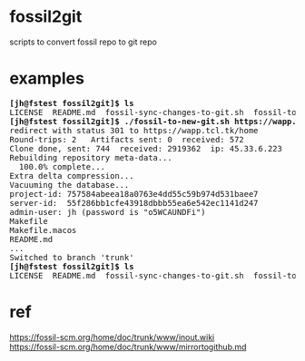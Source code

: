 # fossil2git
scripts to convert fossil repo to git repo

# examples
<pre>
<b>[jh@fstest fossil2git]$ ls</b>
LICENSE  README.md  fossil-sync-changes-to-git.sh  fossil-to-new-git.sh
<b>[jh@fstest fossil2git]$ ./fossil-to-new-git.sh https://wapp.tcl.tk wapp trunk</b>
redirect with status 301 to https://wapp.tcl.tk/home
Round-trips: 2   Artifacts sent: 0  received: 572
Clone done, sent: 744  received: 2919362  ip: 45.33.6.223
Rebuilding repository meta-data...
  100.0% complete...
Extra delta compression... 
Vacuuming the database... 
project-id: 757584abeea18a0763e4dd55c59b974d531baee7
server-id:  55f286bb1cfe43918dbbb55ea6e542ec1141d247
admin-user: jh (password is "o5WCAUNDFi")
Makefile
Makefile.macos
README.md
...
Switched to branch 'trunk'
<b>[jh@fstest fossil2git]$ ls</b>
LICENSE  README.md  fossil-sync-changes-to-git.sh  fossil-to-new-git.sh  🍊wapp.db  wapp.fossil  wapp.git🍊
</pre>

# ref
https://fossil-scm.org/home/doc/trunk/www/inout.wiki  
https://fossil-scm.org/home/doc/trunk/www/mirrortogithub.md  
